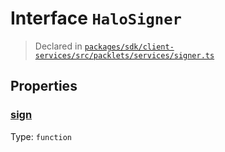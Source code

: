 # Interface `HaloSigner`
> Declared in [`packages/sdk/client-services/src/packlets/services/signer.ts`]()


## Properties
### [sign](https://github.com/dxos/protocols/blob/main/packages/sdk/client-services/src/packlets/services/signer.ts#L10)
Type: <code>function</code>
